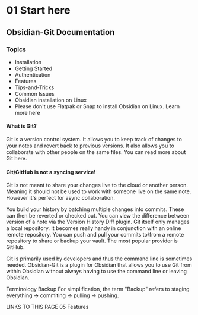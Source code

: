 
# 01 Start here
## Obsidian-Git Documentation
### Topics
- Installation
- Getting Started
- Authentication
- Features
- Tips-and-Tricks
- Common Issues
- Obsidian installation on Linux
- Please don't use Flatpak or Snap to install Obsidian on Linux. Learn more here

#### What is Git?
Git is a version control system. It allows you to keep track of changes to your notes and revert back to previous versions. It also allows you to collaborate with other people on the same files. You can read more about Git here.

#### Git/GitHub is not a syncing service!
Git is not meant to share your changes live to the cloud or another person. Meaning it should not be used to work with someone live on the same note. However it's perfect for async collaboration.

You build your history by batching multiple changes into commits. These can then be reverted or checked out. You can view the difference between version of a note via the Version History Diff plugin.
Git itself only manages a local repository. It becomes really handy in conjunction with an online remote repository. You can push and pull your commits to/from a remote repository to share or backup your vault. The most popular provider is GitHub.

Git is primarily used by developers and thus the command line is sometimes needed. Obsidian-Git is a plugin for Obsidian that allows you to use Git from within Obsidian without always having to use the command line or leaving Obsidian.

Terminology
Backup
For simplification, the term "Backup" refers to staging everything -> commiting -> pulling -> pushing.

LINKS TO THIS PAGE
05 Features